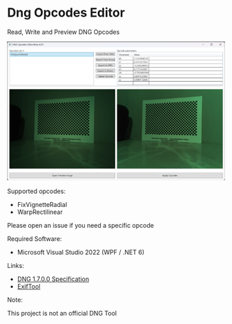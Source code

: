 # Dng Opcodes Editor

Read, Write and Preview DNG Opcodes

![alt text](docs/screenshoot.png)

Supported opcodes:

- FixVignetteRadial
- WarpRectilinear

Please open an issue if you need a specific opcode

Required Software:

- Microsoft Visual Studio 2022 (WPF / .NET 6)

Links:

- [DNG 1.7.0.0 Specification](https://helpx.adobe.com/camera-raw/digital-negative.html)
- [ExifTool](https://exiftool.org)

Note:

This project is not an official DNG Tool